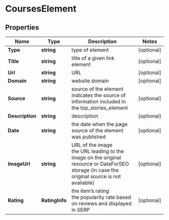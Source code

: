 # CoursesElement


## Properties

| Name | Type | Description | Notes |
|------------ | ------------- | ------------- | -------------|
**Type** | **string** | type of element |[optional]|
**Title** | **string** | title of a given link element |[optional]|
**Url** | **string** | URL |[optional]|
**Domain** | **string** | website domain |[optional]|
**Source** | **string** | source of the element<br>indicates the source of information included in the top_stories_element |[optional]|
**Description** | **string** | description |[optional]|
**Date** | **string** | the date when the page source of the element was published |[optional]|
**ImageUrl** | **string** | URL of the image<br>the URL leading to the image on the original resource or DataForSEO storage (in case the original source is not available) |[optional]|
**Rating** | **RatingInfo** | the item’s rating <br>the popularity rate based on reviews and displayed in SERP |[optional]|